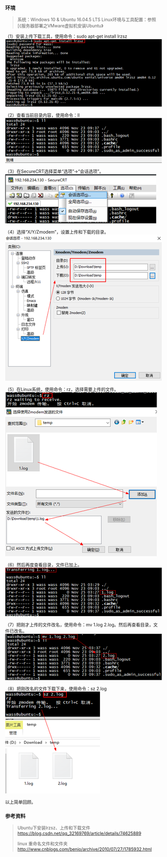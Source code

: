 ### 环境
> 系统：Windows 10 & Ubuntu 16.04.5 LTS 
> Linux环境与工具配置：参照[《服务器部署之VMware虚拟机安装Ubuntu》

（1）安装上传下载工具，使用命令：sudo apt-get install lrzsz
 ![pic](.\pic\1.png)

（2）查看当前目录内容，使用命令：ll
 ![pic](.\pic\2.png)

（3）在SecureCRT选择菜单“选项”->“会话选项”。
 ![pic](.\pic\3.png)

（4）选择“X/Y/Zmodem”，设置上传和下载的目录。
 ![pic](.\pic\4.png)

（5）在Linux系统，使用命令：rz，选择需要上传的文件。
 ![pic](.\pic\5.png)

（6）然后再度查看目录，文件已加上。
 ![pic](.\pic\6.png)

（7）把刚才上传的文件改名，使用命令：mv 1.log 2.log。然后再查看目录，文件已改名。
 ![pic](.\pic\7.png)

（8）把刚改名的文件下载下来，使用命令：sz 2.log
 ![pic](.\pic\8.png)



以上简单回顾。

### 参考资料
> Ubuntu下安装lrzsz、上传和下载文件
> https://blog.csdn.net/qq_32169769/article/details/74625889
>
> linux 重命名文件和文件夹
> http://www.cnblogs.com/benio/archive/2010/07/27/1785932.html